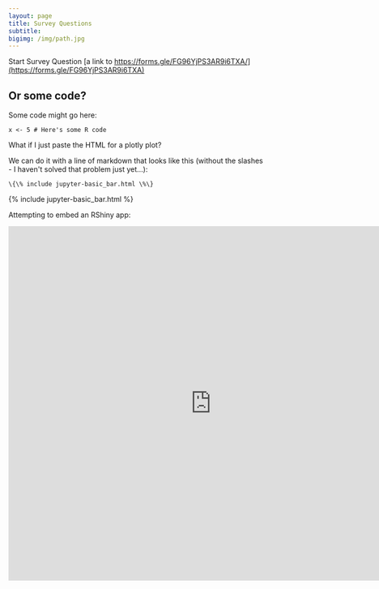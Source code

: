 ```yaml
---
layout: page
title: Survey Questions
subtitle:
bigimg: /img/path.jpg
---
```


Start Survey Question [a link to https://forms.gle/FG96YjPS3AR9i6TXA/](https://forms.gle/FG96YjPS3AR9i6TXA)
## Or some code?

Some code might go here:

```
x <- 5 # Here's some R code
```

What if I just paste the HTML for a plotly plot?

We can do it with a line of markdown that looks like this (without the slashes - I haven't solved that problem just yet...):
```
\{\% include jupyter-basic_bar.html \%\}
```
{% include jupyter-basic_bar.html %}

Attempting to embed an RShiny app:

<div class="iframe_container">
  <iframe width="800" height="700" scrolling="yes" frameborder="no"  src="https://kerchner.shinyapps.io/rshiny-test/"> </iframe>
</div>
